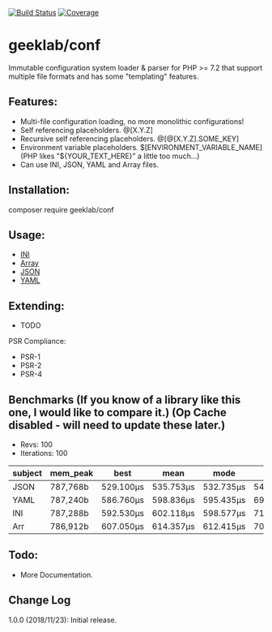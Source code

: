 [![Build Status](https://travis-ci.com/ellisgl/GeekLab-Conf.svg?branch=master)](https://travis-ci.com/ellisgl/GeekLab-Conf)
[![Coverage](https://codecov.io/gh/ellisgl/GeekLab-Conf/branch/master/graph/badge.svg)](https://codecov.io/gh/ellisgl/GeekLab-Conf)

# geeklab/conf
Immutable configuration system loader & parser for PHP >= 7.2 that support multiple file formats and has some "templating" features.

## Features:
* Multi-file configuration loading, no more monolithic configurations!
* Self referencing placeholders. @[X.Y.Z]
* Recursive self referencing placeholders. @[@[X.Y.Z].SOME_KEY]
* Environment variable placeholders. $[ENVIRONMENT_VARIABLE_NAME] (PHP likes "${YOUR_TEXT_HERE}" a little too much...)
* Can use INI, JSON, YAML and Array files. 

## Installation:
composer require geeklab/conf

## Usage:
* [INI](/docs/INI.md)
* [Array](/docs/Array.md)
* [JSON](/docs/JSON.md)
* [YAML](/docs/YAML.md)

## Extending:
* TODO

PSR Compliance:
* PSR-1
* PSR-2
* PSR-4

## Benchmarks (If you know of a library like this one, I would like to compare it.) (Op Cache disabled - will need to update these later.)

* Revs: 100
* Iterations: 100

| subject | mem_peak | best      | mean      | mode      | worst     | stdev    | rstdev | diff  |
|---------|----------|-----------|-----------|-----------|-----------|----------|--------|-------|
| JSON    | 787,768b | 529.100μs | 535.753μs | 532.735μs | 548.860μs | 4.395μs  | 0.82%  | 1.00x |
| YAML    | 787,240b | 586.760μs | 598.836μs | 595.435μs | 694.880μs | 15.215μs | 2.54%  | 1.12x |
| INI     | 787,288b | 592.530μs | 602.118μs | 598.577μs | 716.130μs | 17.531μs | 2.91%  | 1.12x |
| Arr     | 786,912b | 607.050μs | 614.357μs | 612.415μs | 701.590μs | 9.938μs  | 1.62%  | 1.15x |

## Todo:
* More Documentation.

## Change Log
1.0.0 (2018/11/23): Initial release.
